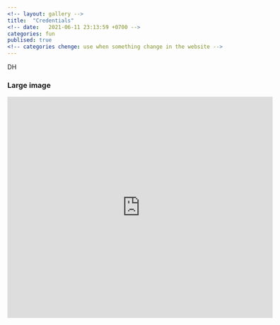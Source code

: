 ```yaml
---
<!-- layout: gallery -->
title:  "Credentials"
<!-- date:   2021-06-11 23:13:59 +0700 -->
categories: fun
publised: true
<!-- categories chenge: use when something change in the website -->
---
```


DH

### Large image

<embed src="https://oattao.github.io/dh.pdf" width="600px" height="500px" />

<!-- <img src="images/certifications/dh.png" class="img-responsive" alt=""> </div> -->


<!-- ![](https://github.com/oattao/oattao.github.io/blob/master/images/certifications/dh.png) -->